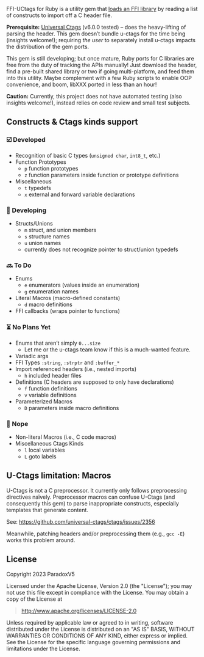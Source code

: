 FFI-UCtags for Ruby is a utility gem that
[loads an FFI library](https://rubydoc.info/gems/ffi/FFI/Library#ffi_lib-instance_method)
by reading a list of constructs to import off a C header file.

**Prerequisite:** [Universal Ctags](https://ctags.io) (v6.0.0 tested) – does the heavy-lifting of parsing the header.
This gem doesn’t bundle u-ctags for the time being (insights welcome!);
requiring *the user* to separately install u-ctags impacts the distribution of the gem ports.

This gem is still developing; but once mature,
Ruby ports for C libraries are free from the duty of tracking the APIs manually!
Just download the header, find a pre-built shared library or two if going multi-platform,
and feed them into this utility.
Maybe complement with a few Ruby scripts to enable OOP convenience, and boom, libXXX ported in less than an hour!

**Caution:** Currently, this project does not have automated testing (also insights welcome!),
instead relies on code review and small test subjects.


## Constructs & Ctags kinds support

### ☑️️ Developed
* Recognition of basic C types (`unsigned char`, `int8_t`, etc.)
* Function Prototypes
  * `p` function prototypes
  * `z` function parameters inside function or prototype definitions
* Miscellaneous
  * `t` typedefs
  * `x` external and forward variable declarations

### 📝 Developing
* Structs/Unions
  * `m` struct, and union members
  * `s` structure names
  * `u` union names
  * currently does not recognize pointer to struct/union typedefs

### 🔜 To Do
* Enums
  * `e` enumerators (values inside an enumeration)
  * `g` enumeration names
* Literal Macros (macro-defined constants)
  * `d` macro definitions
* FFI callbacks (wraps pointer to functions)

### ⏳ No Plans Yet
* Enums that aren’t simply `0...size`
  * Let me or the u-ctags team know if this is a much-wanted feature.
* Variadic args
* FFI Types `:string`, `:strptr` and `:buffer_*`
* Import referenced headers (i.e., nested imports)
  * `h` included header files
* Definitions (C headers are supposed to only have declarations)
  * `f` function definitions
  * `v` variable definitions
* Parameterized Macros
  * `D` parameters inside macro definitions

### 🧊 Nope
* Non-literal Macros (i.e., C code macros)
* Miscellaneous Ctags Kinds
  * `l` local variables
  * `L` goto labels


## U-Ctags limitation: Macros

U-Ctags is not a C preprocessor. It currently only follows preprocessing directives naïvely.
Preprocessor macros can confuse U-Ctags (and consequently this gem) to parse inappropriate constructs,
especially templates that generate content.

See: https://github.com/universal-ctags/ctags/issues/2356

Meanwhile, patching headers and/or preprocessing them (e.g., `gcc -E`) works this problem around.


## License

Copyright 2023 ParadoxV5

Licensed under the Apache License, Version 2.0 (the "License");
you may not use this file except in compliance with the License.
You may obtain a copy of the License at

> http://www.apache.org/licenses/LICENSE-2.0

Unless required by applicable law or agreed to in writing, software
distributed under the License is distributed on an "AS IS" BASIS,
WITHOUT WARRANTIES OR CONDITIONS OF ANY KIND, either express or implied.
See the License for the specific language governing permissions and
limitations under the License.
